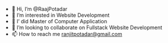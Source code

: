 - 👋 Hi, I’m @RaajPotadar
- 👀 I’m interested in Website Development
- 🌱 I’ did Master of Computer Application 
- 💞️ I’m looking to collaborate on Fullstack Website Development
- 📫 How to reach me ranjitpotadar@gmail.com

<!---
RaajPotadar123/RaajPotadar123 is a ✨ special ✨ repository because its `README.md` (this file) appears on your GitHub profile.
You can click the Preview link to take a look at your changes.
--->
